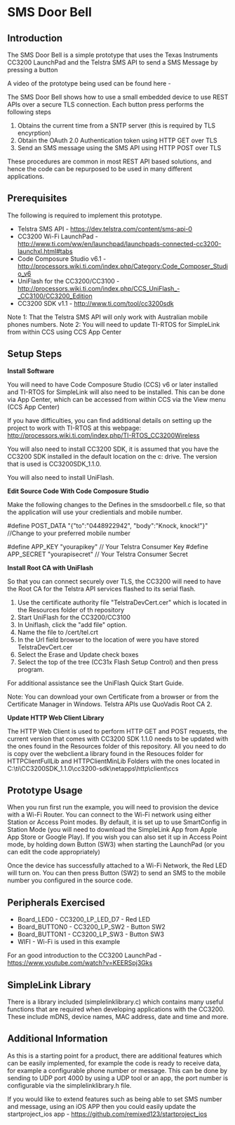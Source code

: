 SMS Door Bell
=============

Introduction
------------
The SMS Door Bell is a simple prototype that uses the Texas Instruments
CC3200 LaunchPad and the Telstra SMS API to send a SMS Message by pressing
a button

A video of the prototype being used can be found here - 

The SMS Door Bell shows how to use a small embedded device to use REST APIs 
over a secure TLS connection. Each button press performs the following steps
1. Obtains the current time from a SNTP server (this is required by TLS encyrption)
1. Obtain the OAuth 2.0 Authentication token using HTTP GET over TLS
1. Send an SMS message using the SMS API using HTTP POST over TLS

These procedures are common in most REST API based solutions, and hence the code can be
repurposed to be used in many different applications.

Prerequisites
------------

The following is required to implement this prototype.

* Telstra SMS API - https://dev.telstra.com/content/sms-api-0
* CC3200 Wi-Fi LaunchPad - http://www.ti.com/ww/en/launchpad/launchpads-connected-cc3200-launchxl.html#tabs
* Code Composure Studio v6.1 - http://processors.wiki.ti.com/index.php/Category:Code_Composer_Studio_v6
* UniFlash for the CC3200/CC3100 - http://processors.wiki.ti.com/index.php/CCS_UniFlash_-_CC3100/CC3200_Edition
* CC3200 SDK v1.1 - http://www.ti.com/tool/cc3200sdk

Note 1: That the Telstra SMS API will only work with Australian mobile phones numbers.
Note 2: You will need to update TI-RTOS for SimpleLink from within CCS using CCS App Center

Setup Steps
-----------

**Install Software**

You will need to have Code Composure Studio (CCS) v6 or later installed and 
TI-RTOS for SimpleLink will also need to be installed. This can be done via 
App Center, which can be accessed from within CCS via the View menu (CCS App
Center)

If you have difficulties, you can find additional details on setting up the 
project to work with TI-RTOS at this webpage: http://processors.wiki.ti.com/index.php/TI-RTOS_CC3200Wireless

You will also need to install CC3200 SDK, it is assumed that you have the 
CC3200 SDK installed in the default location on the c: drive. The version that 
is used is CC3200SDK_1.1.0. 

You will also need to install UniFlash. 

**Edit Source Code With Code Composure Studio**

Make the following changes to the Defines in the smsdoorbell.c file, so that
the application will use your credientials and mobile number.

#define POST_DATA   "{\"to\":\"0448922942\", \"body\":\"Knock, knock!\"}" //Change to your preferred mobile number

#define APP_KEY 	"yourapikey" // Your Telstra Consumer Key
#define APP_SECRET	"yourapisecret" // Your  Telstra Consumer Secret

**Install Root CA with UniFlash**

So that you can connect securely over TLS, the CC3200 will need to have the Root CA for the
Telstra API services flashed to its serial flash.

1. Use the certificate authority file "TelstraDevCert.cer" which is located in the Resources folder of th repository
1. Start UniFlash for the CC3200/CC3100
1. In Uniflash, click the "add file" option.
1. Name the file to /cert/tel.crt
1. In the Url field browser to the location of were you have stored TelstraDevCert.cer
1. Select the Erase and Update check boxes
1. Select the top of the tree (CC31x Flash Setup Control) and then press program.

For additional assistance see the UniFlash Quick Start Guide.

Note: You can download your own Certificate from a browser or from the Certificate 
Manager in Windows. Telstra APIs use QuoVadis Root CA 2.

**Update HTTP Web Client Library**

The HTTP Web Client is used to perform HTTP GET and POST requests, the current version that
comes with CC3200 SDK 1.1.0 needs to be updated with the ones found in the Resources folder
of this repository. All you need to do is copy over the webclient.a library found in the 
Resouces folder for HTTPClientFullLib and HTTPClientMinLib Folders with the ones located in 
C:\ti\CC3200SDK_1.1.0\cc3200-sdk\netapps\http\client\ccs

Prototype Usage
---------------
When you run first run the example, you will need to provision the device with
a Wi-Fi Router. You can connect to the Wi-Fi network using either Station or 
Access Point modes. By default, it is set up to use SmartConfig in Station Mode 
(you will need to download the SimpleLink App from Apple App Store or Google 
Play). If you wish you can also set it up in Access Point mode, by holding down
Button (SW3) when starting the LaunchPad (or you can edit the code appropriately)

Once the device has successfully attached to a Wi-Fi Network, the Red LED will
turn on. You can then press Button (SW2) to send an SMS to the mobile number you 
configured in the source code.

Peripherals Exercised
---------------------
* Board_LED0 - CC3200_LP_LED_D7 - Red LED
* Board_BUTTON0 - CC3200_LP_SW2 - Button SW2
* Board_BUTTON1 - CC3200_LP_SW3 - Button SW3
* WIFI - Wi-Fi is used in this example

For an good introduction to the CC3200 LaunchPad - https://www.youtube.com/watch?v=KEERSpj3Gks

SimpleLink Library
-------------------

There is a library included (simplelinklibrary.c) which contains many useful functions 
that are required when developing applications with the CC3200. These include mDNS, 
device names, MAC address, date and time and more.

Additional Information
--------------------------------

As this is a starting point for a product, there are additional features which can
be easily implemented, for example the code is ready to receive data, for example 
a configurable phone number or message. This can be done by sending to UDP port 4000
by using a UDP tool or an app, the port number is configurable via the simplelinklibrary.h
file. 

If you would like to extend features such as being able to set SMS number and message, 
using an iOS APP then you could easily update the startproject_ios app - https://github.com/remixed123/startproject_ios



